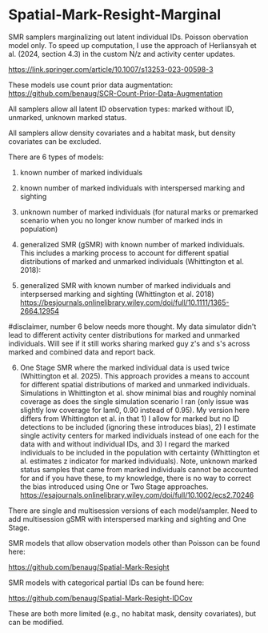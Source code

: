 # Spatial-Mark-Resight-Marginal
SMR samplers marginalizing out latent individual IDs. Poisson obervation model only. 
To speed up computation, I use the approach of Herliansyah et al. (2024, section 4.3) in the custom N/z and activity center updates.

https://link.springer.com/article/10.1007/s13253-023-00598-3

These models use count prior data augmentation: https://github.com/benaug/SCR-Count-Prior-Data-Augmentation

All samplers allow all latent ID observation types: marked without ID, unmarked, unknown marked status.

All samplers allow density covariates and a habitat mask, but density covariates can be excluded.

There are 6 types of models: 
1) known number of marked individuals

2) known number of marked individuals with interspersed marking and sighting

3) unknown number of marked individuals (for natural marks or premarked scenario when you no longer know number of marked inds in population)

4) generalized SMR (gSMR) with known number of marked individuals. This includes a marking process to account for different spatial distributions of marked and unmarked individuals (Whittington et al. 2018):

5) generalized SMR with known number of marked individuals and interpsersed marking and sighting (Whittington et al. 2018)
https://besjournals.onlinelibrary.wiley.com/doi/full/10.1111/1365-2664.12954


#disclaimer, number 6 below needs more thought. My data simulator didn't lead to different activity center distributions for marked and unmarked individuals. Will see if it still works sharing marked guy z's and s's across marked and combined data and report back.

6) One Stage SMR where the marked individual data is used twice (Whittington et al. 2025). This approach provides a means to account for different spatial distributions of marked and unmarked individuals. Simulations in Whittington et al. show minimal bias and roughly nominal coverage as does the single simulation scenario I ran (only issue was slightly low coverage for lam0, 0.90 instead of 0.95).
My version here differs from Whittington et al. in that 1) I allow for marked but no ID detections to be included (ignoring these introduces bias), 2) I estimate single activity centers for marked individuals instead of one each for the data with and without individual IDs, 
and 3) I regard the marked individuals to be included in the population with certainty (Whittington et al. estimates z indicator for marked individuals).
Note, unknown marked status samples that came from marked individuals cannot be accounted for and if you have these, to my knowledge, there is no way to correct the bias introduced using One or Two Stage approaches.
https://esajournals.onlinelibrary.wiley.com/doi/full/10.1002/ecs2.70246

There are single and multisession versions of each model/sampler.
Need to add multisession gSMR with interspersed marking and sighting and One Stage. 

SMR models that allow observation models other than Poisson can be found here:

https://github.com/benaug/Spatial-Mark-Resight

SMR models with categorical partial IDs can be found here:

https://github.com/benaug/Spatial-Mark-Resight-IDCov

These are both more limited (e.g., no habitat mask, density covariates), but can be modified.